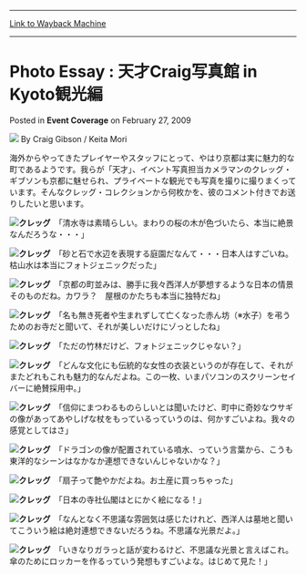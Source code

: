 
---
[Link to Wayback Machine](https://web.archive.org/web/20220521042213/https://magic.wizards.com/en/articles/archive/event-coverage/photo-essay-%E5%A4%A9%E6%89%8Dcraig%E5%86%99%E7%9C%9F%E9%A4%A8-kyoto%E8%A6%B3%E5%85%89%E7%B7%A8-2009-02-27)

[_metadata_:author]:- "Craig Gibson - Keita Mori"
[_metadata_:description]:- "海外からやってきたプレイヤーやスタッフにとって、やはり京都は実に魅力的な町であるようです。我らが「天才」、イベント写真担当カメラマンのクレッグ・ギブソンも京都に魅せられ、プライベートな観光でも写真を撮りに撮りまくっています。そんなクレッグ・コレクションから何枚かを、彼のコメント付きでお送りしたいと思います。 クレッグ　「清水寺は素晴らしい。まわりの桜の木が色づいたら、本当に絶景なんだろうな・・・」 クレッグ　「砂と石で水辺を表現する庭園だなんて・・・日本人はすごいね。枯山水は本当にフォトジェニックだった」 クレッグ　「京都の町並みは、勝手に我々西洋人が夢想するような日本の情景そのものだね。カワラ？　屋根のかたちも本当に独特だね」"
[_metadata_:generator]:- "Drupal 7 (http://drupal.org)"
[_metadata_:node]:- "507081"
[_metadata_:publish_date]:- "2009-02-27"
[_metadata_:source]:- "div-main-content"
[_metadata_:title]:- "Photo Essay : 天才Craig写真館 in Kyoto観光編"
[_metadata_:wayback_capture_timestamp]:- "2022-05-21 04:22:13"
[_metadata_:wayback_raw_url]:- "https://web.archive.org/web/20220521042213id_/https://magic.wizards.com/en/articles/archive/event-coverage/photo-essay-%E5%A4%A9%E6%89%8Dcraig%E5%86%99%E7%9C%9F%E9%A4%A8-kyoto%E8%A6%B3%E5%85%89%E7%B7%A8-2009-02-27"
[_metadata_:wayback_url]:- "https://magic.wizards.com/en/articles/archive/event-coverage/photo-essay-%E5%A4%A9%E6%89%8Dcraig%E5%86%99%E7%9C%9F%E9%A4%A8-kyoto%E8%A6%B3%E5%85%89%E7%B7%A8-2009-02-27"
---


Photo Essay : 天才Craig写真館 in Kyoto観光編
====================================



 Posted in **Event Coverage**
 on February 27, 2009 






![](https://media.magic.wizards.com/styles/auth_small/public/generic-avatar-150_61.png)
By Craig Gibson / Keita Mori











海外からやってきたプレイヤーやスタッフにとって、やはり京都は実に魅力的な町であるようです。我らが「天才」、イベント写真担当カメラマンのクレッグ・ギブソンも京都に魅せられ、プライベートな観光でも写真を撮りに撮りまくっています。そんなクレッグ・コレクションから何枚かを、彼のコメント付きでお送りしたいと思います。


![](https://media.magic.wizards.com/image_legacy_migration/mtg/images/daily/events/ptkyo09/PE2_01.jpg)**クレッグ**　「清水寺は素晴らしい。まわりの桜の木が色づいたら、本当に絶景なんだろうな・・・」


  
![](https://media.magic.wizards.com/image_legacy_migration/mtg/images/daily/events/ptkyo09/PE2_02.jpg)**クレッグ**　「砂と石で水辺を表現する庭園だなんて・・・日本人はすごいね。枯山水は本当にフォトジェニックだった」


  
![](https://media.magic.wizards.com/image_legacy_migration/mtg/images/daily/events/ptkyo09/PE2_03.jpg)**クレッグ**　「京都の町並みは、勝手に我々西洋人が夢想するような日本の情景そのものだね。カワラ？　屋根のかたちも本当に独特だね」


  
![](https://media.magic.wizards.com/image_legacy_migration/mtg/images/daily/events/ptkyo09/PE2_04.jpg)**クレッグ**　「名も無き死者や生まれずして亡くなった赤ん坊（※水子）を弔うためのお寺だと聞いて、それが美しいだけにゾっとしたね」


  
![](https://media.magic.wizards.com/image_legacy_migration/mtg/images/daily/events/ptkyo09/PE2_05.jpg)**クレッグ**　「ただの竹林だけど、フォトジェニックじゃない？」


  
![](https://media.magic.wizards.com/image_legacy_migration/mtg/images/daily/events/ptkyo09/PE2_06.jpg)**クレッグ**　「どんな文化にも伝統的な女性の衣装というのが存在して、それがまたどれもこれも魅力的なんだよね。この一枚、いまパソコンのスクリーンセイバーに絶賛採用中。」


  
![](https://media.magic.wizards.com/image_legacy_migration/mtg/images/daily/events/ptkyo09/PE2_07.jpg)**クレッグ**　「信仰にまつわるものらしいとは聞いたけど、町中に奇妙なウサギの像があってあやしげな杖をもっているっていうのは、何かすごいよね。我々の感覚としてはさ」


  
![](https://media.magic.wizards.com/image_legacy_migration/mtg/images/daily/events/ptkyo09/PE2_08.jpg)**クレッグ**　「ドラゴンの像が配置されている噴水、っていう言葉から、こうも東洋的なシーンはなかなか連想できないんじゃないかな？」


  
![](https://media.magic.wizards.com/image_legacy_migration/mtg/images/daily/events/ptkyo09/PE2_09.jpg)**クレッグ**　「扇子って艶やかだよね。お土産に買っちゃった」


  
![](https://media.magic.wizards.com/image_legacy_migration/mtg/images/daily/events/ptkyo09/PE2_10.jpg)**クレッグ**　「日本の寺社仏閣はとにかく絵になる！」


  
![](https://media.magic.wizards.com/image_legacy_migration/mtg/images/daily/events/ptkyo09/PE2_11.jpg)**クレッグ**　「なんとなく不思議な雰囲気は感じたけれど、西洋人は墓地と聞いてこういう絵は絶対連想できないだろうね。不思議な光景だよ。」


  
![](https://media.magic.wizards.com/image_legacy_migration/mtg/images/daily/events/ptkyo09/PE2_12.jpg)**クレッグ**　「いきなりガラっと話が変わるけど、不思議な光景と言えばこれ。傘のためにロッカーを作るっていう発想もすごいよな。はじめて見た！」








